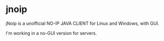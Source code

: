 # jnoip

jNoip is a unofficial NO-IP JAVA CLIENT for Linux and Windows, with GUI.

I'm working in a no-GUI version for servers.

